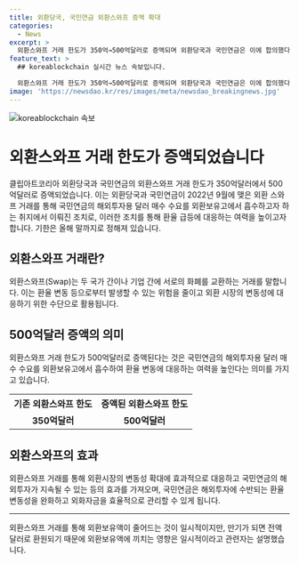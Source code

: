 ```yaml
---
title: 외환당국, 국민연금 외환스와프 증액 확대
categories:
  - News
excerpt: >
  외환스와프 거래 한도가 350억→500억달러로 증액되며 외환당국과 국민연금은 이에 합의했다. 국민연금은 달러 매수 수요를 외환보유고에서 흡수해, 환율 급등에 대응하는 여력을 높이기 위한 조치이다. 외환당국은 이를 통해 외환시장의 변동성 대응과 국민연금의 해외투자를 고려해 두 기관의 대응 여력을 강화하고 환율 변동성을 완화하며 외화자금 관리를 효율화할 수 있다고 설명했다.
feature_text: >
  ## koreablockchain 실시간 뉴스 속보입니다.

  외환스와프 거래 한도가 350억→500억달러로 증액되며 외환당국과 국민연금은 이에 합의했다. 국민연금은 달러 매수 수요를 외환보유고에서 흡수해, 환율 급등에 대응하는 여력을 높이기 위한 조치이다. 외환당국은 이를 통해 외환시장의 변동성 대응과 국민연금의 해외투자를 고려해 두 기관의 대응 여력을 강화하고 환율 변동성을 완화하며 외화자금 관리를 효율화할 수 있다고 설명했다.
image: 'https://newsdao.kr/res/images/meta/newsdao_breakingnews.jpg'
---
```


<p><img src="https://newsdao.kr/res/images/meta/newsdao_breakingnews.jpg" alt="koreablockchain 속보" /></p>

<h1>외환스와프 거래 한도가 증액되었습니다</h1>

<p data-ke-size="size16">클립아트코리아 외환당국과 국민연금의 외환스와프 거래 한도가 350억달러에서 500억달러로 증액되었습니다. 이는 외환당국과 국민연금이 2022년 9월에 맺은 외환 스와프 거래를 통해 국민연금의 해외투자용 달러 매수 수요를 외환보유고에서 흡수하고자 하는 취지에서 이뤄진 조치로, 이러한 조치를 통해 환율 급등에 대응하는 여력을 높이고자 합니다. 기한은 올해 말까지로 정해져 있습니다.</p>

<h2 data-ke-size="size24">외환스와프 거래란?</h2>

<p data-ke-size="size16">외환스와프(Swap)는 두 국가 간이나 기업 간에 서로의 화폐를 교환하는 거래를 말합니다. 이는 환율 변동 등으로부터 발생할 수 있는 위험을 줄이고 외환 시장의 변동성에 대응하기 위한 수단으로 활용됩니다.</p>

<h2 data-ke-size="size24">500억달러 증액의 의미</h2>

<p data-ke-size="size16">외환스와프 거래 한도가 500억달러로 증액된다는 것은 국민연금의 해외투자용 달러 매수 수요를 외환보유고에서 흡수하여 환율 변동에 대응하는 여력을 높인다는 의미를 가지고 있습니다.</p>

<table>
  <tr>
    <th>기존 외환스와프 한도</th>
    <th>증액된 외환스와프 한도</th>
  </tr>
  <tr>
    <td style="text-align: center; height: 17px;"><b>350억달러</b></td>
    <td style="text-align: center; height: 17px;"><b>500억달러</b></td>
  </tr>
</table>

<h2 data-ke-size="size24">외환스와프의 효과</h2>

<p data-ke-size="size16">외환스와프 거래를 통해 외환시장의 변동성 확대에 효과적으로 대응하고 국민연금의 해외투자가 지속될 수 있는 등의 효과를 가져오며, 국민연금은 해외투자에 수반되는 환율 변동성을 완화하고 외화자금을 효율적으로 관리할 수 있게 됩니다.</p>

<hr>

<p data-ke-size="size16">외환스와프 거래를 통해 외환보유액이 줄어드는 것이 일시적이지만, 만기가 되면 전액 달러로 환원되기 때문에 외환보유액에 끼치는 영향은 일시적이라고 관련자는 설명했습니다.</p>


